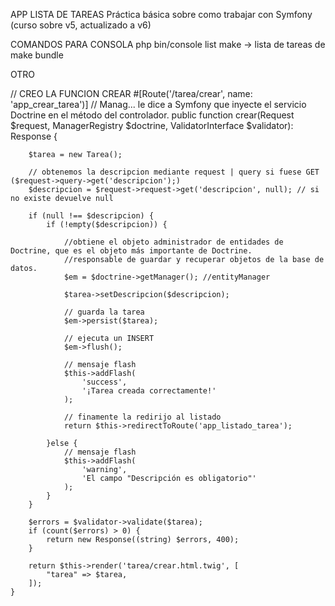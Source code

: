 APP LISTA DE TAREAS
Práctica básica sobre como trabajar con Symfony (curso sobre v5, actualizado a v6)

COMANDOS PARA CONSOLA
php bin/console list make -> lista de tareas de make bundle





OTRO



// CREO LA FUNCION CREAR
    #[Route('/tarea/crear', name: 'app_crear_tarea')]
    // Manag... le dice a Symfony que inyecte el servicio Doctrine en el método del controlador.
    public function crear(Request $request, ManagerRegistry $doctrine, ValidatorInterface $validator): Response
    {

        $tarea = new Tarea();

        // obtenemos la descripcion mediante request | query si fuese GET ($request->query->get('descripcion');)
        $descripcion = $request->request->get('descripcion', null); // si no existe devuelve null        

        if (null !== $descripcion) {
            if (!empty($descripcion)) {

                //obtiene el objeto administrador de entidades de Doctrine, que es el objeto más importante de Doctrine.
                //responsable de guardar y recuperar objetos de la base de datos.
                $em = $doctrine->getManager(); //entityManager

                $tarea->setDescripcion($descripcion);

                // guarda la tarea
                $em->persist($tarea);

                // ejecuta un INSERT
                $em->flush();

                // mensaje flash
                $this->addFlash(
                    'success',
                    '¡Tarea creada correctamente!'
                );

                // finamente la redirijo al listado
                return $this->redirectToRoute('app_listado_tarea');

            }else {
                // mensaje flash
                $this->addFlash(
                    'warning',
                    'El campo "Descripción es obligatorio"'
                );
            }
        }

        $errors = $validator->validate($tarea);
        if (count($errors) > 0) {
            return new Response((string) $errors, 400);
        }

        return $this->render('tarea/crear.html.twig', [
            "tarea" => $tarea,
        ]);
    }
